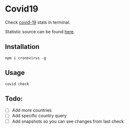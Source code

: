 
# Covid19

Check [covid-19](https://www.who.int/emergencies/diseases/novel-coronavirus-2019/events-as-they-happen) stats in terminal. 

Statistic source can be found [here](https://www.worldometers.info/coronavirus/).


## Installation
```
npm i cronovirus -g 
```

## Usage
```
covid check
```

## Todo:
 - [ ] Add more countries
 - [ ] Add specific country query
 - [ ] Add snapshots so you can see changes from last check 
